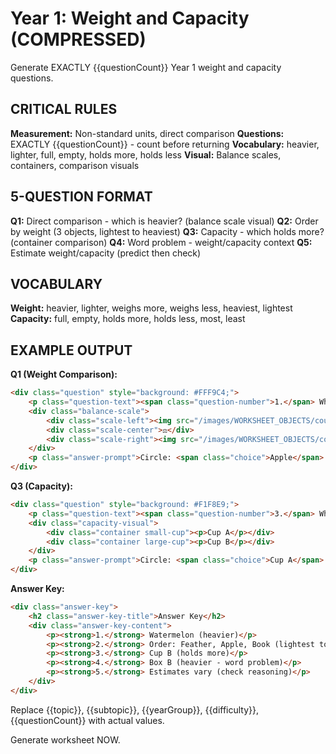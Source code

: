 # Year 1: Weight and Capacity (COMPRESSED)

Generate EXACTLY {{questionCount}} Year 1 weight and capacity questions.

## CRITICAL RULES

**Measurement:** Non-standard units, direct comparison
**Questions:** EXACTLY {{questionCount}} - count before returning
**Vocabulary:** heavier, lighter, full, empty, holds more, holds less
**Visual:** Balance scales, containers, comparison visuals

## 5-QUESTION FORMAT

**Q1:** Direct comparison - which is heavier? (balance scale visual)
**Q2:** Order by weight (3 objects, lightest to heaviest)
**Q3:** Capacity - which holds more? (container comparison)
**Q4:** Word problem - weight/capacity context
**Q5:** Estimate weight/capacity (predict then check)

## VOCABULARY

**Weight:** heavier, lighter, weighs more, weighs less, heaviest, lightest
**Capacity:** full, empty, holds more, holds less, most, least

## EXAMPLE OUTPUT

**Q1 (Weight Comparison):**
```html
<div class="question" style="background: #FFF9C4;">
    <p class="question-text"><span class="question-number">1.</span> Which is HEAVIER?</p>
    <div class="balance-scale">
        <div class="scale-left"><img src="/images/WORKSHEET_OBJECTS/counting/fruits/apple.png" width="50" height="50" /><p>Apple</p></div>
        <div class="scale-center">⚖️</div>
        <div class="scale-right"><img src="/images/WORKSHEET_OBJECTS/counting/fruits/watermelon.png" width="70" height="70" /><p>Watermelon</p></div>
    </div>
    <p class="answer-prompt">Circle: <span class="choice">Apple</span> or <span class="choice">Watermelon</span></p>
</div>
```

**Q3 (Capacity):**
```html
<div class="question" style="background: #F1F8E9;">
    <p class="question-text"><span class="question-number">3.</span> Which cup holds MORE water?</p>
    <div class="capacity-visual">
        <div class="container small-cup"><p>Cup A</p></div>
        <div class="container large-cup"><p>Cup B</p></div>
    </div>
    <p class="answer-prompt">Circle: <span class="choice">Cup A</span> or <span class="choice">Cup B</span></p>
</div>
```

**Answer Key:**
```html
<div class="answer-key">
    <h2 class="answer-key-title">Answer Key</h2>
    <div class="answer-key-content">
        <p><strong>1.</strong> Watermelon (heavier)</p>
        <p><strong>2.</strong> Order: Feather, Apple, Book (lightest to heaviest)</p>
        <p><strong>3.</strong> Cup B (holds more)</p>
        <p><strong>4.</strong> Box B (heavier - word problem)</p>
        <p><strong>5.</strong> Estimates vary (check reasoning)</p>
    </div>
</div>
```

Replace {{topic}}, {{subtopic}}, {{yearGroup}}, {{difficulty}}, {{questionCount}} with actual values.

Generate worksheet NOW.
